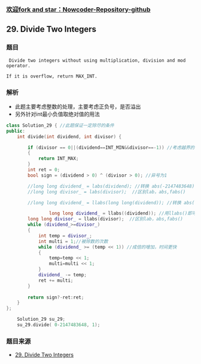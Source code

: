 ### [欢迎fork and star：Nowcoder-Repository-github](https://github.com/ranjiewwen/Nowcoder)

## 29. Divide Two Integers

### 题目

```
 Divide two integers without using multiplication, division and mod operator.

If it is overflow, return MAX_INT. 
```

### 解析

- 此题主要考虑整数的处理，主要考虑正负号，是否溢出
- 另外针对int最小负值取绝对值的用法

```C++
class Solution_29 { //此题保证一定除尽的条件
public:
	int divide(int dividend, int divisor) {

		if (divisor == 0||(dividend==INT_MIN&&divisor==-1)) //考虑越界的问题
		{
			return INT_MAX;
		}
		int ret = 0;
		bool sign = (dividend > 0) ^ (divisor > 0); //异号为1

		//long long dividend_ = labs(dividend); //转换 abs(-2147483648)=-2147483648 ;换成labs在leetcode AC过但是VS2013编译器还是负数
		//long long divisor_ = labs(divisor);  //区别lab，abs,fabs()

		//long long dividend_ = llabs(long long(dividend)); //转换 abs(-2147483648)=-2147483648 //强制类型转换一个long和int 一样的，必须有两个long long

                long long dividend_ = llabs((dividend)); //用llabs()即可
		long long divisor_ = llabs(divisor);  //区别lab，abs,fabs()
		while (dividend_>=divisor_)
		{
			int temp = divisor_;
			int multi = 1;//被除数的次数
			while (dividend_ >= (temp << 1)) //成倍的增加，时间更快
			{
				temp=temp << 1;
				multi=multi << 1;
			}
			dividend_ -= temp;
			ret += multi;
		}
		
		return sign?-ret:ret;
	}
};

	Solution_29 su_29;
	su_29.divide( 0-2147483648, 1);

```

### 题目来源

- [29. Divide Two Integers](https://leetcode.com/problems/divide-two-integers/discuss/13407)
